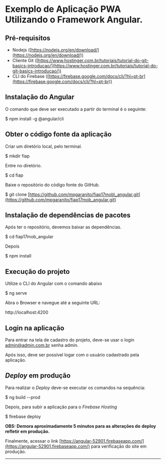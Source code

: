 # Exemplo de Aplicação PWA Utilizando o Framework Angular.

## Pré-requisitos

- Nodejs ([https://nodejs.org/en/download/](https://nodejs.org/en/download/))
- Cliente Git ([https://www.hostinger.com.br/tutoriais/tutorial-do-git-basics-introducao/](https://www.hostinger.com.br/tutoriais/tutorial-do-git-basics-introducao/))
- CLI do Firebase ([https://firebase.google.com/docs/cli/?hl=pt-br](https://firebase.google.com/docs/cli/?hl=pt-br))



## Instalação do Angular

O comando que deve ser executado a partir do terminal é o seguinte:

$ npm install -g @angular/cli

## Obter o código fonte da aplicação

Criar um diretório local, pelo terminal.

$ mkdir fiap

Entre no diretório.

$ cd fiap

Baixe o repositório do código fonte do GitHub.

$ git clone [https://github.com/mpgaranito/fiap17mob\_angular.git](https://github.com/mpgaranito/fiap17mob_angular.git)

## Instalação de dependências de pacotes

Após ter o repositório, devemos baixar as dependências.

$ cd fiap17mob\_angular

Depois

$ npm install

## Execução do projeto

Utilize o CLI do Angular com o comando abaixo

$ ng serve

Abra o Browser e navegue até a seguinte URL:

 http://localhost:4200

## Login na aplicação

Para entrar na tela de cadastro do projeto, deve-se usar o login [admin@admin.com.br](mailto:admin@admin.com.br) senha admin.

Após isso, deve ser possível logar com o usuário cadastrado pela aplicação.

## _Deploy_ em produção

Para realizar o _Deploy_ deve-se executar os comandos na sequência:

$ ng build --prod

Depois, para subir a aplicação para o _Firebase Hosting_

$ firebase deploy

**OBS: Demora aproximadamente 5 minutos para as alterações do**  **deploy**  **refletir em produção.**

Finalmente, acessar o link [https://angular-52901.firebaseapp.com/](https://angular-52901.firebaseapp.com/) para verificação do site em produção.

** **
